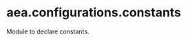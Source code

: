 <a name=".aea.configurations.constants"></a>
# aea.configurations.constants

Module to declare constants.

